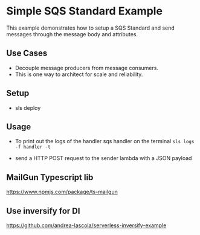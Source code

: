 <!--
title: 'AWS SQS Standard Example (NodeJS & Typescript)'
description: 'This example demonstrates how to setup a SQS with Typescript.'
layout: Doc
framework: v1
platform: AWS
language: nodeJS
authorLink: 'https://github.com/jmpfrazao'
authorName: 'Miguel Frazao'
authorAvatar: 'https://avatars3.githubusercontent.com/u/28927258?s=460&v=4'
-->
# Simple SQS Standard Example

This example demonstrates how to setup a SQS Standard and send messages through the message body and attributes.

## Use Cases
- Decouple message producers from message consumers.
- This is one way to architect for scale and reliability.

## Setup
- sls deploy

## Usage
- To print out the logs of the handler sqs handler on the terminal
  `sls logs -f handler -t`

- send a HTTP POST request to the sender lambda with a JSON payload

## MailGun Typescript lib
https://www.npmjs.com/package/ts-mailgun

## Use inversify for DI
https://github.com/andrea-lascola/serverless-inversify-example
